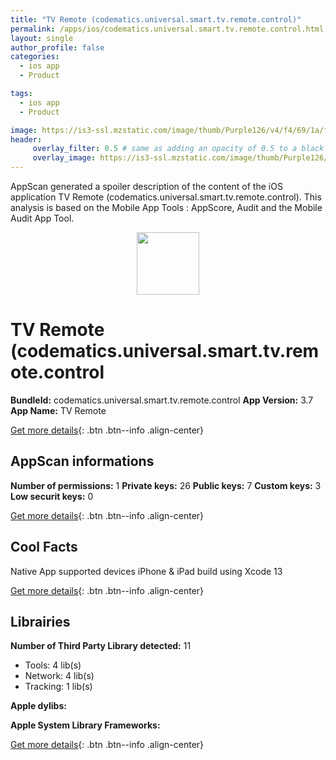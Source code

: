 ```yaml
---
title: "TV Remote (codematics.universal.smart.tv.remote.control)"
permalink: /apps/ios/codematics.universal.smart.tv.remote.control.html
layout: single
author_profile: false
categories: 
  - ios app 
  - Product 

tags: 
  - ios app 
  - Product 

image: https://is3-ssl.mzstatic.com/image/thumb/Purple126/v4/f4/69/1a/f4691a3c-1146-a0e0-c799-8663b57c2ee5/AppIcon-1x_U007emarketing-0-7-0-0-85-220.png/512x512bb.jpg
header: 
     overlay_filter: 0.5 # same as adding an opacity of 0.5 to a black background
     overlay_image: https://is3-ssl.mzstatic.com/image/thumb/Purple126/v4/f4/69/1a/f4691a3c-1146-a0e0-c799-8663b57c2ee5/AppIcon-1x_U007emarketing-0-7-0-0-85-220.png/512x512bb.jpg
---
```

AppScan generated a spoiler description of the content of the iOS application TV Remote (codematics.universal.smart.tv.remote.control). This analysis is based on the Mobile App Tools : AppScore, Audit and the Mobile Audit App Tool.

  
  
<div style="text-align: center;"><img src="https://is3-ssl.mzstatic.com/image/thumb/Purple126/v4/f4/69/1a/f4691a3c-1146-a0e0-c799-8663b57c2ee5/AppIcon-1x_U007emarketing-0-7-0-0-85-220.png/512x512bb.jpg" width="100" height="100"></div>  
  
# TV Remote (codematics.universal.smart.tv.remote.control

**BundleId:** codematics.universal.smart.tv.remote.control
**App Version:** 3.7
**App Name:** TV Remote


[Get more details](/pricing.html){: .btn .btn--info .align-center}  
  
## AppScan informations 

**Number of permissions:** 1
**Private keys:** 26
**Public keys:** 7
**Custom keys:** 3
**Low securit keys:** 0
  
[Get more details](/pricing.html){: .btn .btn--info .align-center}

## Cool Facts

Native App
supported devices iPhone & iPad
build using Xcode 13
  
[Get more details](/pricing.html){: .btn .btn--info .align-center}

## Librairies 
**Number of Third Party Library detected:** 11
- Tools: 4 lib(s)
- Network: 4 lib(s)
- Tracking: 1 lib(s)

**Apple dylibs:**


**Apple System Library Frameworks:**


  
[Get more details](/pricing.html){: .btn .btn--info .align-center}

